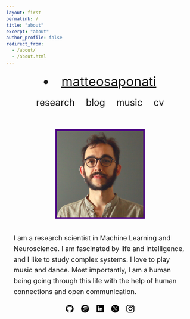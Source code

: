 ```yaml
---
layout: first
permalink: /
title: "about"
excerpt: "about"
author_profile: false
redirect_from: 
  - /about/
  - /about.html
---
```


<style>
  /* Single-column container */
  .single-column {
    display: flex;
    flex-direction: column;
    align-items: center;
    text-align: center;
    margin: 20px;
  }

  /* Title styling */
  .single-column h1 {
    font-size: 30px;
    margin: 0;
  }

  /* Horizontal navigation list */
  nav ul {
    list-style: none;
    display: flex;
    justify-content: center;
    padding: 0;
    margin: 20px 0 0 0;
  }
  
  nav ul li {
    margin: 0 15px;
  }
  
  nav ul li a {
    text-decoration: none;
    font-size: 25px;
  }
  
  /* Icon row */
  .icons {
    margin-top: 20px;
  }
  .icons a {
    margin: 0 8px;
    display: inline-block;
  }
  .icons img {
    width: 1.5em;
    height: 1.5em;
  }
  
  /* Profile image styling */
  .profile-image {
    width: 50%;
    height: auto;
    object-fit: cover;
    border: 4px solid #4B0082;
    margin: 20px 0;
  }

  /* Content text */
  .content {
    max-width: 700px;
    margin: auto;
    font-size: 18px;
    line-height: 1.6;
  }

  /* Mobile responsive adjustments */
  @media (max-width: 600px) {
    .single-column h1 {
      font-size: 24px;
    }
    nav ul li a {
      font-size: 20px;
    }
    .profile-image {
      width: 80%;
    }
  }
</style>

<div class="single-column">
  
   <nav style="font-size: 35px; margin: 0;">
    <li><a href="https://matteosaponati.github.io/">matteosaponati</a></li></nav>
    <nav style="font-size: 25px; margin-top: 1px;">
      <ul class="link-list">
        <li><a href="https://matteosaponati.github.io/research">research</a></li>
        <li><a href="https://matteosaponati.github.io/year-archive/">blog</a></li>
        <li><a href="https://matteosaponati.github.io/music">music</a></li>
        <li><a href="/files/cv.pdf">cv</a></li>
      </ul>
    </nav>
  
  <div class="content">
    <br><br>
    <div style="text-align: center;">
    <img src="/images/about/me_ini-2.png" alt="Featured" style="width: 50%; height: auto; object-fit: cover;  border: 4px solid #4B0082;">
    </div>
    <br>
    <div style="text-align: left;">
    I am a research scientist in Machine Learning and Neuroscience. I am fascinated by life and intelligence, and I like to study complex systems. I love to play music and dance.  
    Most importantly, I am a human being going through this life with the help of human connections and open communication.
    </div>
  </div>


  
  <div class="icons">
    <a href="https://github.com/matteosaponati" target="_blank"><img src="/images/general/github_icon.png" alt="GitHub"></a>
    <a href="https://scholar.google.com/citations?user=kF4valcAAAAJ" target="_blank"><img src="/images/general/scholar_icon_circle.png" alt="Google Scholar"></a>
    <a href="https://www.linkedin.com/in/matteosaponati/" target="_blank"><img src="/images/general/linkedin_icon.png" alt="LinkedIn"></a>
    <a href="https://twitter.com/matteosaponati" target="_blank"><img src="/images/general/x_icon.png" alt="X/Twitter"></a>
    <a href="https://www.instagram.com/matteosaponati/" target="_blank"><img src="/images/general/instagram_icon.png" alt="Instagram"></a>
  </div>
  
</div>
